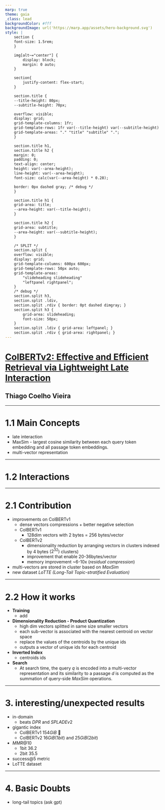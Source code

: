 ```yaml
---
marp: true
theme: gaia
_class: lead
backgroundColor: #fff
backgroundImage: url('https://marp.app/assets/hero-background.svg')
style: |
    section {
    font-size: 1.5rem;
    }

    img[alt~="center"] {
        display: block;
        margin: 0 auto;
    }

    section{
        justify-content: flex-start;
    }

    section.title {
    --title-height: 80px;
    --subtitle-height: 70px;

    overflow: visible;
    display: grid;
    grid-template-columns: 1fr;
    grid-template-rows: 1fr var(--title-height) var(--subtitle-height) 1fr;
    grid-template-areas: "." "title" "subtitle" ".";
    }

    section.title h1,
    section.title h2 {
    margin: 0;
    padding: 0;
    text-align: center;
    height: var(--area-height);
    line-height: var(--area-height);
    font-size: calc(var(--area-height) * 0.28);

    border: 0px dashed gray; /* debug */
    }

    section.title h1 {
    grid-area: title;
    --area-height: var(--title-height);
    }

    section.title h2 {
    grid-area: subtitle;
    --area-height: var(--subtitle-height);
    }

    /* SPLIT */
    section.split {
    overflow: visible;
    display: grid;
    grid-template-columns: 600px 600px;
    grid-template-rows: 50px auto;
    grid-template-areas: 
        "slideheading slideheading"
        "leftpanel rightpanel";
    }
    /* debug */
    section.split h3, 
    section.split .ldiv, 
    section.split .rdiv { border: 0pt dashed dimgray; }
    section.split h3 {
        grid-area: slideheading;
        font-size: 50px;
    }
    section.split .ldiv { grid-area: leftpanel; }
    section.split .rdiv { grid-area: rightpanel; }
---
```

<!-- _class: title -->

# [ColBERTv2: Effective and Efficient Retrieval via Lightweight Late Interaction](https://arxiv.org/pdf/2112.01488.pdf)

## Thiago Coelho Vieira
---
<!-- paginate: true -->

<!-- # 1. Questions

1. **main concepts**
2. **contributions**
3. **interesting/unexpected results**
4. ~~basic doubts~~
5. ~~advanced topics for discussion~~ -->

# 1.1 Main Concepts

- late interaction
- MaxSim - largest cosine similarity between each query token embedding and all passage token embeddings.
- multi-vector representation

---

# 1.2 Interactions


---

# 2.1 Contribution

- improvements on ColBERTv1
  - dense vectors compressions + better negative selection
  - ColBERTv1
    - 128dim vectors with 2 bytes = 256 bytes/vector
  - ColBERTv2
    - dimensionality reduction by arranging vectors in clusters indexed by 4 bytes ($2^{32})$ clusters)
    - improvement that enable 20-36bytes/vector
    - memory improvement ~6-10x (*residual compression*)
- multi-vectors are stored in cluster based on *MaxSim*
- new dataset *LoTTE (Long-Tail Topic-stratified Evaluation)*
---

# 2.2 How it works

- **Training**
  - add
- **Dimensionality Reduction - Product Quantization**
  - high dim vectors splitted in same size smaller vectors
  - each sub-vector is associated with the nearest centroid on vector space
  - replace the values of the centroids by the unique ids
  - outputs a vector of unique ids for each centroid
- **Inverted Index**
  - centroids ids
- **Search**
  - At search time, the query $q$ is encoded into a multi-vector representation and its similarity to a passage $d$ is computed as the summation of query-side *MaxSim* operations.

---

# 3. interesting/unexpected results

- in-domain
  - beats $DPR$ and $SPLADEv2$
- gigantic index
  - ColBERTv1 $154GiB$ 🤯
  - ColBERTv2 $16GiB (1bit)$ and $25GiB (2bit)$
- $MMR@10$
  - 1bit $36.2$
  - 2bit $35.5$
- success@5 metric
- LoTTE dataset

---
# 4. Basic Doubts

- long-tail topics (ask gpt)
